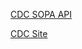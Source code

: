 [CDC SOPA API](https://dev.socrata.com/foundry/data.cdc.gov/vbim-akqf)

[CDC Site](https://data.cdc.gov/Case-Surveillance/COVID-19-Case-Surveillance-Public-Use-Data/vbim-akqf)